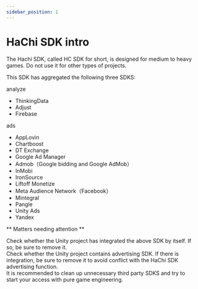 ```yaml
---
sidebar_position: 1
---
```


# HaChi SDK intro

The Hachi SDK, called HC SDK for short, is designed for medium to heavy games. Do not use it for other types of projects.

This SDK has aggregated the following three SDKS:

analyze
* ThinkingData
* Adjust
* Firebase

ads
* AppLovin
* Chartboost
* DT Exchange
* Google Ad Manager
* Admob（Google bidding and Google AdMob）
* InMobi
* IronSource
* Liftoff Monetize
* Meta Audience Network（Facebook）
* Mintegral
* Pangle
* Unity Ads
* Yandex

** Matters needing attention **

Check whether the Unity project has integrated the above SDK by itself. If so, be sure to remove it. <br/>
Check whether the Unity project contains advertising SDK. If there is integration, be sure to remove it to avoid conflict with the HaChi SDK advertising function. <br/>
It is recommended to clean up unnecessary third party SDKS and try to start your access with pure game engineering.
